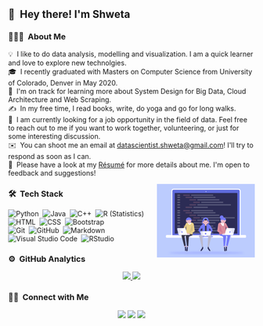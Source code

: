 ## 👋 &nbsp;Hey there! I'm Shweta

### 👨🏻‍💻 &nbsp;About Me

💡 &nbsp;I like to do data analysis, modelling and visualization. I am a quick learner and love to explore new technolgies.\
🎓 &nbsp;I recently graduated with Masters on Computer Science from University of Colorado, Denver in May 2020.\
🌱 &nbsp;I'm on track for learning more about System Design for Big Data, Cloud Architecture and Web Scraping.\
✍️ &nbsp;In my free time, I read books, write, do yoga and go for long walks. \
💬 &nbsp;I am currently looking for a job opportunity in the field of data. Feel free to reach out to me if you want to work together, volunteering, or just for some interesting discussion.\
✉️ &nbsp;You can shoot me an email at datascientist.shweta@gmail.com! I'll try to respond as soon as I can.\
📄 &nbsp;Please have a look at my [Résumé](https://shweta-yadav15.github.io/Shweta_Resume.pdf) for more details about me. I'm open to feedback and suggestions!

<img alt="Night Coding" src="https://raw.githubusercontent.com/shweta-yadav15/shweta-yadav15/master/Coding.gif" align="right" width="200" height="150"/>

### 🛠 &nbsp;Tech Stack

![Python](https://img.shields.io/badge/-Python-333333?style=flat&logo=python)&nbsp;
![Java](https://img.shields.io/badge/-Java-333333?style=flat&logo=Java&logoColor=FFA518)&nbsp;
![C++](https://img.shields.io/badge/-C++-333333?style=flat&logo=C%2B%2B&logoColor=00599C)&nbsp;
![R (Statistics)](https://img.shields.io/badge/-R-333333?style=flat&logo=R&logoColor=276DC3)\
![HTML](https://img.shields.io/badge/-HTML-333333?style=flat&logo=HTML5)&nbsp;
![CSS](https://img.shields.io/badge/-CSS-333333?style=flat&logo=CSS3&logoColor=1572B6)&nbsp;
![Bootstrap](https://img.shields.io/badge/-Bootstrap-333333?style=flat&logo=bootstrap&logoColor=563D7C)\
![Git](https://img.shields.io/badge/-Git-333333?style=flat&logo=git)&nbsp;
![GitHub](https://img.shields.io/badge/-GitHub-333333?style=flat&logo=github)&nbsp;
![Markdown](https://img.shields.io/badge/-Markdown-333333?style=flat&logo=markdown)\
![Visual Studio Code](https://img.shields.io/badge/-Visual%20Studio%20Code-333333?style=flat&logo=visual-studio-code&logoColor=007ACC)&nbsp;
![RStudio](https://img.shields.io/badge/-RStudio-333333?style=flat&logo=rstudio)&nbsp;

### ⚙️ &nbsp;GitHub Analytics

<p align="center">
<a href="https://github.com/AVS1508">
  <img height="180em" src="https://github-readme-stats-eight-theta.vercel.app/api?username=shweta-yadav15&show_icons=true&theme=vue-dark&include_all_commits=true&count_private=true" />
  <img height="180em" src="https://github-readme-stats-eight-theta.vercel.app/api/top-langs/?username=shweta-yadav15&layout=compact&exclude_lang=java+r&theme=vue-dark" />
</a>
</p>

### 🤝🏻 &nbsp;Connect with Me

<p align="center">
<a href="https://shweta-yadav15.github.io/"><img src="https://img.shields.io/badge/-adityavsingh.com-3423A6?style=flat-square&logo=Google-Chrome&logoColor=white"/></a>
<a href="https://www.linkedin.com/in/shwetayadav15/"><img src="https://img.shields.io/badge/-Shweta%20Yadav-0077B5?style=flat-square&logo=Linkedin&logoColor=white"/></a>
<a href="mailto:datascientist.shweta@gmail.com"><img src="https://img.shields.io/badge/-email me-D14836?style=flat-square&logo=Gmail&logoColor=white"/></a>
</p>
